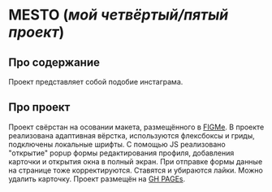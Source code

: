 # MESTO (*мой четвёртый/пятый проект*)

## Про содержание
Проект представляет собой подобие инстаграма. 

## Про проект
Проект свёрстан на осовании макета, размещённого в [FIGMе](https://www.figma.com/file/2cn9N9jSkmxD84oJik7xL7/JavaScript.-Sprint-4?node-id=0%3A1). В проекте реализована адаптивная вёрстка, используются флексбоксы и гриды, подключены локальные шрифты. С помощью JS реализовано "открытие" popup формы редактирования профиля, добавления карточки и открытия окна в полный экран. При отправке формы данные на странице тоже корректируются. Ставятся и убираются лайки. Можно удалить карточку. Проект размещён на [GH PAGEs](https://miardo.github.io/mesto/).